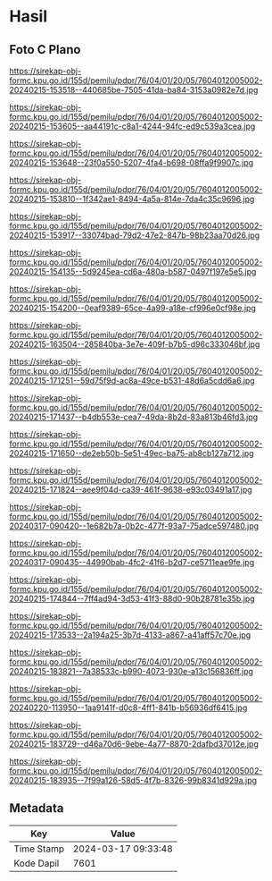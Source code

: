 # Hasil

## Foto C Plano

https://sirekap-obj-formc.kpu.go.id/155d/pemilu/pdpr/76/04/01/20/05/7604012005002-20240215-153518--440685be-7505-41da-ba84-3153a0982e7d.jpg

https://sirekap-obj-formc.kpu.go.id/155d/pemilu/pdpr/76/04/01/20/05/7604012005002-20240215-153605--aa44191c-c8a1-4244-94fc-ed9c539a3cea.jpg

https://sirekap-obj-formc.kpu.go.id/155d/pemilu/pdpr/76/04/01/20/05/7604012005002-20240215-153648--23f0a550-5207-4fa4-b698-08ffa9f9907c.jpg

https://sirekap-obj-formc.kpu.go.id/155d/pemilu/pdpr/76/04/01/20/05/7604012005002-20240215-153810--1f342ae1-8494-4a5a-814e-7da4c35c9696.jpg

https://sirekap-obj-formc.kpu.go.id/155d/pemilu/pdpr/76/04/01/20/05/7604012005002-20240215-153917--33074bad-79d2-47e2-847b-98b23aa70d26.jpg

https://sirekap-obj-formc.kpu.go.id/155d/pemilu/pdpr/76/04/01/20/05/7604012005002-20240215-154135--5d9245ea-cd6a-480a-b587-0497f197e5e5.jpg

https://sirekap-obj-formc.kpu.go.id/155d/pemilu/pdpr/76/04/01/20/05/7604012005002-20240215-154200--0eaf9389-65ce-4a99-a18e-cf996e0cf98e.jpg

https://sirekap-obj-formc.kpu.go.id/155d/pemilu/pdpr/76/04/01/20/05/7604012005002-20240215-163504--285840ba-3e7e-409f-b7b5-d96c333046bf.jpg

https://sirekap-obj-formc.kpu.go.id/155d/pemilu/pdpr/76/04/01/20/05/7604012005002-20240215-171251--59d75f9d-ac8a-49ce-b531-48d6a5cdd6a6.jpg

https://sirekap-obj-formc.kpu.go.id/155d/pemilu/pdpr/76/04/01/20/05/7604012005002-20240215-171437--b4db553e-cea7-49da-8b2d-83a813b46fd3.jpg

https://sirekap-obj-formc.kpu.go.id/155d/pemilu/pdpr/76/04/01/20/05/7604012005002-20240215-171650--de2eb50b-5e51-49ec-ba75-ab8cb127a712.jpg

https://sirekap-obj-formc.kpu.go.id/155d/pemilu/pdpr/76/04/01/20/05/7604012005002-20240215-171824--aee9f04d-ca39-461f-9638-e93c03491a17.jpg

https://sirekap-obj-formc.kpu.go.id/155d/pemilu/pdpr/76/04/01/20/05/7604012005002-20240317-090420--1e682b7a-0b2c-477f-93a7-75adce597480.jpg

https://sirekap-obj-formc.kpu.go.id/155d/pemilu/pdpr/76/04/01/20/05/7604012005002-20240317-090435--44990bab-4fc2-41f6-b2d7-ce5711eae9fe.jpg

https://sirekap-obj-formc.kpu.go.id/155d/pemilu/pdpr/76/04/01/20/05/7604012005002-20240215-174844--7ff4ad94-3d53-41f3-88d0-90b28781e35b.jpg

https://sirekap-obj-formc.kpu.go.id/155d/pemilu/pdpr/76/04/01/20/05/7604012005002-20240215-173533--2a194a25-3b7d-4133-a867-a41aff57c70e.jpg

https://sirekap-obj-formc.kpu.go.id/155d/pemilu/pdpr/76/04/01/20/05/7604012005002-20240215-183821--7a38533c-b990-4073-930e-a13c156836ff.jpg

https://sirekap-obj-formc.kpu.go.id/155d/pemilu/pdpr/76/04/01/20/05/7604012005002-20240220-113950--1aa9141f-d0c8-4ff1-841b-b56936df6415.jpg

https://sirekap-obj-formc.kpu.go.id/155d/pemilu/pdpr/76/04/01/20/05/7604012005002-20240215-183729--d46a70d6-9ebe-4a77-8870-2dafbd37012e.jpg

https://sirekap-obj-formc.kpu.go.id/155d/pemilu/pdpr/76/04/01/20/05/7604012005002-20240215-183935--7f99a126-58d5-4f7b-8326-99b8341d929a.jpg


## Metadata

| Key        | Value               |
| ---------- | ------------------- |
| Time Stamp | 2024-03-17 09:33:48 |
| Kode Dapil | 7601                |



